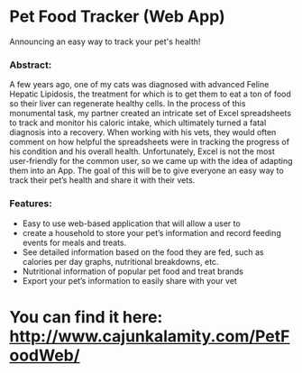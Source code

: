 # Pet Food Tracker (Web App)
Announcing an easy way to track your pet's health!

### Abstract:
A few years ago, one of my cats was diagnosed with advanced Feline Hepatic Lipidosis, the treatment for which is to get them to eat a ton of food so their liver can regenerate healthy cells.  In the process of this monumental task, my partner created an intricate set of Excel spreadsheets to track and monitor his caloric intake, which ultimately turned a fatal diagnosis into a recovery.  When working with his vets, they would often comment on how helpful the spreadsheets were in tracking the progress of his condition and his overall health.  Unfortunately, Excel is not the most user-friendly for the common user, so we came up with the idea of adapting them into an App.  The goal of this will be to give everyone an easy way to track their pet’s health and share it with their vets.

### Features:
* Easy to use web-based application that will allow a user to 
* create a household to store your pet’s information and record feeding events for meals and treats.  
* See detailed information based on the food they are fed, such as calories per day graphs, nutritional breakdowns, etc.  
* Nutritional information of popular pet food and treat brands
* Export your pet’s information to easily share with your vet

# You can find it here: http://www.cajunkalamity.com/PetFoodWeb/
